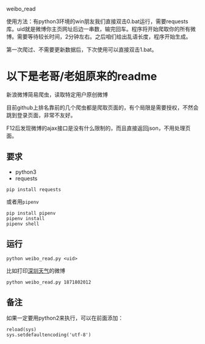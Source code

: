 weibo_read

使用方法：有python3环境的win朋友我们直接双击0.bat运行，需要requests库。uid就是微博你主页网址后边一串数，输完回车。程序将开始爬取你的所有微博。需要等待较长时间，2分钟左右。之后咱们给出乱语长度，程序开始生成。

第一次爬过、不需要更新数据后，下次使用可以直接双击1.bat。

以下是老哥/老姐原来的readme
====

新浪微博简易爬虫，读取特定用户原创微博

目前github上排名靠前的几个爬虫都是爬取页面的，有个局限是需要授权，不然会跳到登录页面，非常不友好。

F12后发现微博的ajax接口是没有什么限制的，而且直接返回json，不用处理页面。

## 要求

+ python3
+ requests

```shell
pip install requests
```

或者用`pipenv`

```shell
pip install pipenv
pipenv install
pipenv shell
```

## 运行

```shell
python weibo_read.py <uid>
```

比如打印[深圳天气](https://weibo.com/szmb)的微博

```shell
python weibo_read.py 1871802012
```

## 备注

如果一定要用python2来执行，可以在前面添加：

```shell
reload(sys)
sys.setdefaultencoding('utf-8')
```
